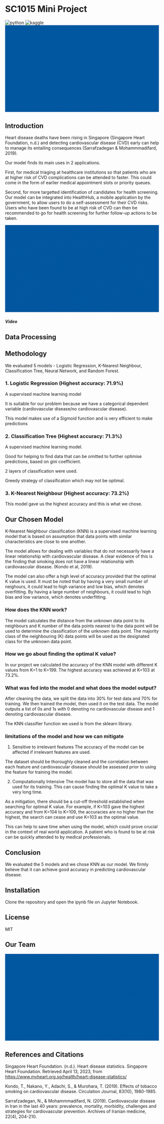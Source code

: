 # SC1015 Mini Project
![python](https://img.shields.io/badge/Python-FFD43B?style=for-the-badge&logo=python&logoColor=blue) ![kaggle](https://img.shields.io/badge/Kaggle-20BEFF?style=for-the-badge&logo=Kaggle&logoColor=white)
![image alt text](https://github.com/sheldor07/dsai-mini-project/blob/main/readmefiles/introgid.gif)
## Introduction
Heart disease deaths have been rising in Singapore (Singapore Heart Foundation, n.d.) and detecting cardiovascular disease (CVD) early can help to manage its entailing consequences (Sarrafzadegan & Mohammmadifard, 2019).

Our model finds its main uses in 2 applications. 

First, for medical triaging at healthcare institutions so that patients who are at higher risk of CVD complications can be attended to faster. This could come in the form of earlier medical appointment slots or priority queues. 

Second, for more targetted identification of candidates for health screening. Our model can be integrated into HealthHub, a mobile application by the government, to allow users to do a self-assessment for their CVD risks. Users who have been found to be at high risk of CVD can then be recommended to go for health screening for further follow-up actions to be taken.

![image alt text](https://github.com/sheldor07/dsai-mini-project/blob/main/readmefiles/applications.gif)
##### Video
## Data Processing

## Methodology
We evaluated 5 models - Logistic Regression, K-Nearest Neighbour, Classification Tree, Neural Network, and Random Forest.

### 1. Logistic Regression (Highest accuracy: 71.9%)
A supervised machine learning model

It is suitable for our problem because we have a categorical dependent variable (cardiovascular disease/no cardiovascular disease). 
 
This model makes use of a Sigmoid function and is very efficient to make predictions

### 2. Classification Tree (Highest accuracy: 71.3%)
A supervised machine learning model.

Good for helping to find data that can be omitted to further optimise predictions, based on gini coefficient.

2 layers of classification were used. 

Greedy strategy of classification which may not be optimal.

### 3. K-Nearest Neighbour (Highest accuracy: 73.2%)
This model gave us the highest accuracy and this is what we chose.

## Our Chosen Model
K-Nearest Neighbour classification (KNN) is a supervised machine learning model that is based on assumption that data points with similar characteristics are close to one another. 

The model allows for dealing with variables that do not necessarily have a linear relationship with cardiovascular disease. A clear evidence of this is the finding that smoking does not have a linear relationship with cardiovascular disease. (Kondo et al, 2019).

The model can also offer a high level of accuracy provided that the optimal K value is used. It must be noted that by having a very small number of neighours, it could lead to high variance and low bias, which denotes overfitting. By having a large number of neighbours, it could lead to high bias and low variance, which denotes underfitting.

### How does the KNN work?
The model calculates the distance from the unknown data point to its neighbours and K number of the data points nearest to the data point will be used to determine the classification of the unknown data point. The majority class of the neighbouring (K) data points will be used as the designated class for the unknown data point.

### How we go about finding the optimal K value?
In our project we calculated the accuracy of the KNN model with different K values from K=1 to K=199. The highest accuracy was achieved at K=103 at 73.2%. 

### What was fed into the model and what does the model output?
After cleaning the data, we split the data into 30% for test data and 70% for training. We then trained the model, then used it on the test data. The model outputs a list of 0s and 1s with 0 denoting no cardiovascular disease and 1 denoting cardiovascular disease.

The KNN classifier function we used is from the sklearn library.

### limitations of the model and how we can mitigate
1. Sensitive to irrelevant features
The accuracy of the model can be affected if irrelevant features are used. 

The dataset should be thoroughly cleaned and the correlation between each feature and cardiovascular disease should be assessed prior to using the feature for training the model.

2. Computationally Intensive
The model has to store all the data that was used for its training. This can cause finding the optimal K value to take a very long time.

As a mitigation, there should be a cut-off threshold established when searching for optimal K value. For example, if K=103 gave the highest accuracy and from K=104 to K=109, the accuracies are no higher than the highest, the search can cease and use K=103 as the optimal value.

This can help to save time when using the model, which could prove crucial in the context of real world application. A patient who is found to be at risk can be quickly attended to by medical professionals.



## Conclusion
We evaluated the 5 models and we chose KNN as our model. We firmly believe that it can achieve good accuracy in predicting cardiovascular disease.


## Installation
Clone the repository and open the ipynb file on Jupyter Notebook.

## License
MIT

## Our Team
![image alt text](https://github.com/sheldor07/dsai-mini-project/blob/main/readmefiles/team.gif)

## References and Citations
Singapore Heart Foundation. (n.d.). Heart disease statistics. Singapore Heart Foundation. Retrieved April 13, 2023, from https://www.myheart.org.sg/health/heart-disease-statistics/ 

Kondo, T., Nakano, Y., Adachi, S., & Murohara, T. (2019). Effects of tobacco smoking on cardiovascular disease. Circulation Journal, 83(10), 1980-1985.

Sarrafzadegan, N., & Mohammmadifard, N. (2019). Cardiovascular disease in Iran in the last 40 years: prevalence, mortality, morbidity, challenges and strategies for cardiovascular prevention. Archives of Iranian medicine, 22(4), 204-210.

